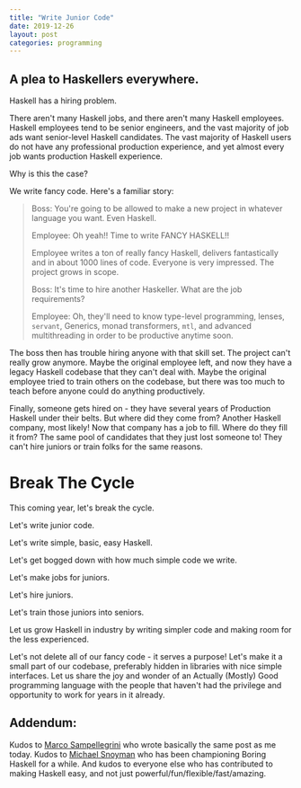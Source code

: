 ```yaml
---
title: "Write Junior Code"
date: 2019-12-26
layout: post
categories: programming
---
```


## A plea to Haskellers everywhere.

Haskell has a hiring problem.

There aren't many Haskell jobs, and there aren't many Haskell employees.
Haskell employees tend to be senior engineers, and the vast majority of job ads want senior-level Haskell candidates.
The vast majority of Haskell users do not have any professional production experience, and yet almost every job wants production Haskell experience.

Why is this the case?

We write fancy code.
Here's a familiar story:

> Boss: You're going to be allowed to make a new project in whatever language you want. Even Haskell.
> 
> Employee: Oh yeah!! Time to write FANCY HASKELL!!
>
> Employee writes a ton of really fancy Haskell, delivers fantastically and in about 1000 lines of code.
> Everyone is very impressed.
> The project grows in scope.
> 
> Boss: It's time to hire another Haskeller. What are the job requirements?
>
> Employee: Oh, they'll need to know type-level programming, lenses, `servant`, Generics, monad transformers, `mtl`, and advanced multithreading in order to be productive anytime soon.

The boss then has trouble hiring anyone with that skill set.
The project can't really grow anymore.
Maybe the original employee left, and now they have a legacy Haskell codebase that they can't deal with.
Maybe the original employee tried to train others on the codebase, but there was too much to teach before anyone could do anything productively.

Finally, someone gets hired on - they have several years of Production Haskell under their belts.
But where did they come from?
Another Haskell company, most likely!
Now that company has a job to fill.
Where do they fill it from?
The same pool of candidates that they just lost someone to!
They can't hire juniors or train folks for the same reasons.

# Break The Cycle

This coming year, let's break the cycle.

Let's write junior code.

Let's write simple, basic, easy Haskell.

Let's get bogged down with how much simple code we write.

Let's make jobs for juniors.

Let's hire juniors.

Let's train those juniors into seniors.

Let us grow Haskell in industry by writing simpler code and making room for the less experienced.

Let's not delete all of our fancy code - it serves a purpose!
Let's make it a small part of our codebase, preferably hidden in libraries with nice simple interfaces.
Let us share the joy and wonder of an Actually (Mostly) Good programming language with the people that haven't had the privilege and opportunity to work for years in it already.

## Addendum:

Kudos to [Marco Sampellegrini](https://alpacaaa.net/thoughts-on-haskell-2020/) who wrote basically the same post as me today.
Kudos to [Michael Snoyman](https://www.snoyman.com/blog/2019/11/boring-haskell-manifesto) who has been championing Boring Haskell for a while.
And kudos to everyone else who has contributed to making Haskell easy, and not just powerful/fun/flexible/fast/amazing.
